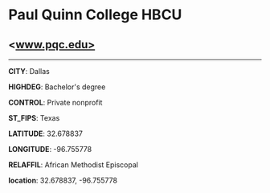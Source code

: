 # Paul Quinn College HBCU
## <www.pqc.edu>
---
**CITY**: Dallas

**HIGHDEG**: Bachelor's degree

**CONTROL**: Private nonprofit

**ST_FIPS**: Texas

**LATITUDE**: 32.678837

**LONGITUDE**: -96.755778

**RELAFFIL**: African Methodist Episcopal

**location**: 32.678837, -96.755778
